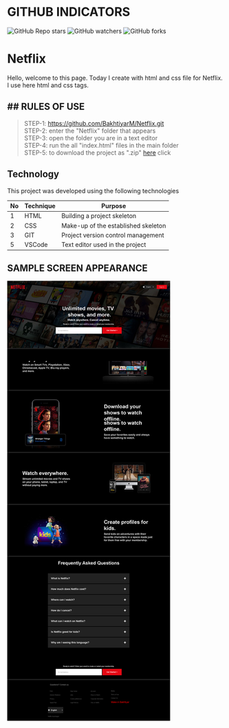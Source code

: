 # GITHUB INDICATORS

![GitHub Repo stars](https://img.shields.io/github/stars/BakhtiyarM/Netflix?style=for-the-badge)
![GitHub watchers](https://img.shields.io/github/watchers/BakhtiyarM/Netflix?style=for-the-badge)
![GitHub forks](https://img.shields.io/github/forks/BakhtiyarM/Netflix?style=for-the-badge)

  # Netflix

Hello, welcome to this page. Today I create with html and css file for Netflix. I use here html and css tags. 
## ## RULES OF USE

> STEP-1: https://github.com/BakhtiyarM/Netflix.git <br/>
> STEP-2:  enter the "Netflix" folder that appears <br/>
> STEP-3:  open the folder you are in a text editor <br/>
> STEP-4:  run the  all "index.html" files in the main folder <br/>
> STEP-5:  to download the project as ".zip"  [here](https://github.com/BakhtiyarM/Netflix/archive/refs/heads/master.zip) click <br/>


## Technology

This project was developed using the following technologies

| No | Technique | Purpose |
| - | ---------- | --------------------- |
| 1 | HTML | Building a project skeleton |
| 2 | CSS |  Make-up of the established skeleton |
| 3 | GIT |  Project version control management |
| 5 | VSCode | Text editor used in the project |


## SAMPLE SCREEN APPEARANCE

![There was a screenshot here](./screenshot.png)


